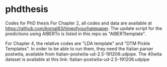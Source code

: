 # phdthesis
Codes for PhD thesis
For Chapter 2, all codes and data are available at https://github.com/komal83/timeofyourhatepaper.  The update script for the predictions using AlBERTo is listed in this repo as "AlBERTtemplate".

For Chapter 4, the relative codes are  "LDA template" and "DTM Pickle Templates".
In order to be able to run them, they need the Italian parser postwita, available from Italian-postwita-ud-2.5-191206.udpipe.
The 40wita dataset is  available at this link: Italian-postwita-ud-2.5-191206.udpipe


